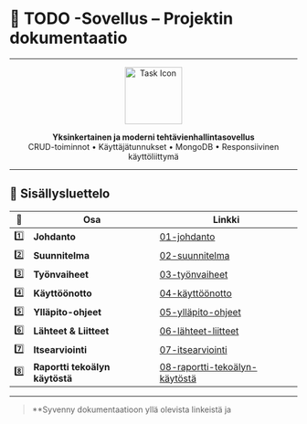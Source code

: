 # 📝 TODO -Sovellus – Projektin dokumentaatio

---

<div align="center">

<img src="https://cdn-icons-png.flaticon.com/512/1828/1828817.png" width="100" alt="Task Icon" />

**Yksinkertainen ja moderni tehtävienhallintasovellus**  
CRUD-toiminnot • Käyttäjätunnukset • MongoDB • Responsiivinen käyttöliittymä

</div>

---

## 📑 Sisällysluettelo

| 📄 | Osa | Linkki |
|----|-----|--------|
| 1️⃣ | **Johdanto** | [01-johdanto](./dokumentaatio/01-johdanto.md) |
| 2️⃣ | **Suunnitelma** | [02-suunnitelma](./dokumentaatio/02-suunnitelma.md) |
| 3️⃣ | **Työnvaiheet** | [03-työnvaiheet](./dokumentaatio/03-työnvaiheet.md) |
| 4️⃣ | **Käyttöönotto** | [04-käyttöönotto](./dokumentaatio/04-käyttöönotto.md) |
| 5️⃣ | **Ylläpito-ohjeet** | [05-ylläpito-ohjeet](./dokumentaatio/05-ylläpito-ohjeet.md) |
| 6️⃣ | **Lähteet & Liitteet** | [06-lähteet-liitteet](./dokumentaatio/06-lähteet-liitteet.md) |
| 7️⃣ | **Itsearviointi** | [07-itsearviointi](./dokumentaatio/07-itsearviointi.md) |
| 8️⃣ | **Raportti tekoälyn käytöstä** | [08-raportti-tekoälyn-käytöstä](./dokumentaatio/08-raportti-tekoälyn-käytöstä.md) |

---

> **Syvenny dokumentaatioon yllä olevista linkeistä ja
